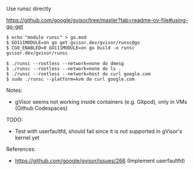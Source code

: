 Use runsc directly

https://github.com/google/gvisor/tree/master?tab=readme-ov-file#using-go-get
```
$ echo "module runsc" > go.mod
$ GO111MODULE=on go get gvisor.dev/gvisor/runsc@go
$ CGO_ENABLED=0 GO111MODULE=on go build -o runsc gvisor.dev/gvisor/runsc
```

```
$ ./runsc --rootless --network=none do dmesg
$ ./runsc --rootless --network=none do ls .
$ ./runsc --rootless --network=host do curl google.com
$ sudo ./runsc --platform=kvm do curl google.com
```

Notes:
- gVisor seems not working inside containers (e.g. Gitpod), only in VMs (Github Codespaces)

TODO:
- Test with userfaultfd, should fail since it is not supported in gVisor's kernel yet

References:
- https://github.com/google/gvisor/issues/266 (Implement userfaultfd)
